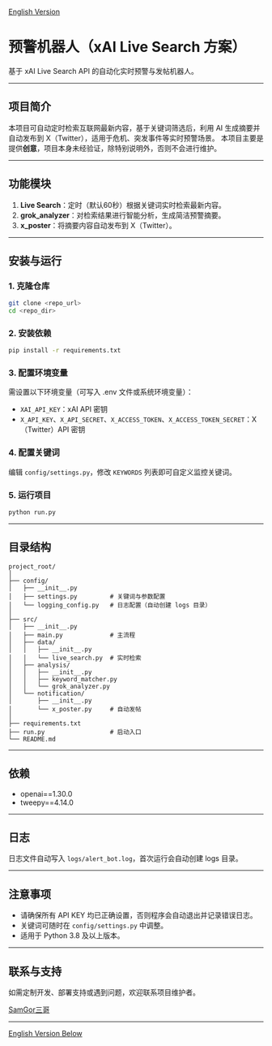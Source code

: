 [English Version](./README.en.md)

# 预警机器人（xAI Live Search 方案）

基于 xAI Live Search API 的自动化实时预警与发帖机器人。

---

## 项目简介
本项目可自动定时检索互联网最新内容，基于关键词筛选后，利用 AI 生成摘要并自动发布到 X（Twitter），适用于危机、突发事件等实时预警场景。
本项目主要是提供**创意**，项目本身未经验证，除特别说明外，否则不会进行维护。

---

## 功能模块
1. **Live Search**：定时（默认60秒）根据关键词实时检索最新内容。
2. **grok_analyzer**：对检索结果进行智能分析，生成简洁预警摘要。
3. **x_poster**：将摘要内容自动发布到 X（Twitter）。

---

## 安装与运行

### 1. 克隆仓库
```bash
git clone <repo_url>
cd <repo_dir>
```

### 2. 安装依赖
```bash
pip install -r requirements.txt
```

### 3. 配置环境变量
需设置以下环境变量（可写入 .env 文件或系统环境变量）：
- `XAI_API_KEY`：xAI API 密钥
- `X_API_KEY`、`X_API_SECRET`、`X_ACCESS_TOKEN`、`X_ACCESS_TOKEN_SECRET`：X（Twitter）API 密钥

### 4. 配置关键词
编辑 `config/settings.py`，修改 `KEYWORDS` 列表即可自定义监控关键词。

### 5. 运行项目
```bash
python run.py
```

---

## 目录结构
```
project_root/
│
├── config/
│   ├── __init__.py
│   ├── settings.py         # 关键词与参数配置
│   └── logging_config.py   # 日志配置（自动创建 logs 目录）
│
├── src/
│   ├── __init__.py
│   ├── main.py             # 主流程
│   ├── data/
│   │   ├── __init__.py
│   │   └── live_search.py  # 实时检索
│   ├── analysis/
│   │   ├── __init__.py
│   │   ├── keyword_matcher.py
│   │   └── grok_analyzer.py
│   └── notification/
│       ├── __init__.py
│       └── x_poster.py     # 自动发帖
│
├── requirements.txt
├── run.py                  # 启动入口
└── README.md
```

---

## 依赖
- openai==1.30.0
- tweepy==4.14.0

---

## 日志
日志文件自动写入 `logs/alert_bot.log`，首次运行会自动创建 logs 目录。

---

## 注意事项
- 请确保所有 API KEY 均已正确设置，否则程序会自动退出并记录错误日志。
- 关键词可随时在 `config/settings.py` 中调整。
- 适用于 Python 3.8 及以上版本。

---

## 联系与支持
如需定制开发、部署支持或遇到问题，欢迎联系项目维护者。

[SamGor三哥](https://x.com/biggor888)

---

[English Version Below](./README.en.md)